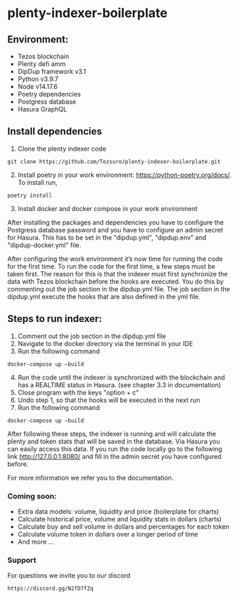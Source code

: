 # plenty-indexer-boilerplate

## Environment:

-	Tezos blockchain 
-	Plenty defi amm 
-	DipDup framework 	v3.1
-	Python 			v3.9.7
-	Node 			v14.17.6
-	Poetry dependencies 
-	Postgress database
-	Hasura GraphQL

## Install dependencies

1. Clone the plenty indexer code
```
git clone https://github.com/Tezsure/plenty-indexer-boilerplate.git
```

2. Install poetry in your work environment: https://python-poetry.org/docs/. To install run, 
```
poetry install
```

3. Install docker and docker compose in your work environment

After installing the packages and dependencies you have to configure the Postgress database password 
and you have to configure an admin secret for Hasura.
This has to be set in the "dipdup.yml", "dipdup.env" and "dipdup-docker.yml" file. 


After configuring the work environment it’s now time for running the code for the first time. 
To run the code for the first time, a few steps must be taken first. The reason for this is that 
the indexer must first synchronize the data with Tezos blockchain before the hooks are executed. 
You do this by commenting out the job section in the dipdup.yml file. The job section in the dipdup.yml 
execute the hooks that are also defined in the yml file. 


## Steps to run indexer: 

1.	Comment out the job section in the dipdup.yml file
2.	Navigate to the docker directory via the terminal in your IDE
3.	Run the following command
```
docker-compose up –build 
```
4.	Run the code until the indexer is synchronized with the blockchain and has a REALTIME status in Hasura. (see chapter 3.3 in documentation)
5.	Close program with the keys "option + c"
6.	Undo step 1, so that the hooks will be executed in the next run 
7.	Run the following command
```
docker-compose up –build 
```

After following these steps, the indexer is running and will calculate the plenty and token stats that will be saved in the database. 
Via Hasura you can easily access this data. If you run the code locally go to the following link http://127.0.0.1:8080/ and fill in the admin secret you have configured before. 

For more information we refer you to the documentation.

### Coming soon:

-	Extra data models: volume, liquidity and price (boilerplate for charts) 
-	Calculate historical price, volume and liquidity stats in dollars (charts)
-	Calculate buy and sell volume in dollars and percentages for each token
-	Calculate volume token in dollars over a longer period of time
-	And more ...

### Support 
For questions we invite you to our discord
```
https://discord.gg/N2fD7fZq
```
